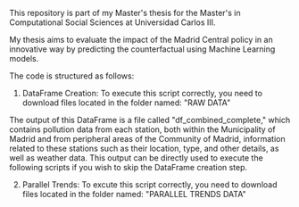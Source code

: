 This repository is part of my Master's thesis for the Master's in Computational Social Sciences at Universidad Carlos III.

My thesis aims to evaluate the impact of the Madrid Central policy in an innovative way by predicting the counterfactual using Machine Learning models.

The code is structured as follows:

1. DataFrame Creation: To execute this script correctly, you need to download files located in the folder named: "RAW DATA"
   
The output of this DataFrame is a file called "df_combined_complete," which contains pollution data from each station, both within the Municipality of Madrid and from peripheral areas of the Community of Madrid, information related to these stations such as their location, type, and other details, as well as weather data.
This output can be directly used to execute the following scripts if you wish to skip the DataFrame creation step.

2. Parallel Trends: To excute this script correctly, you need to download files located in the folder named: "PARALLEL TRENDS DATA"

